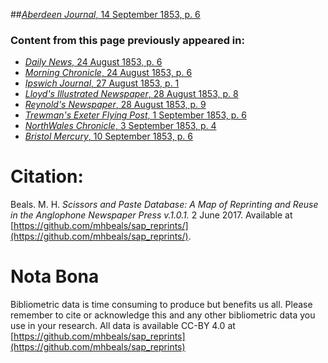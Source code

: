 ##[*Aberdeen Journal*, 14 September 1853, p. 6](https://mhbeals.github.io/sap_html/Aberdeen-Journal/Aberdeen-Journal-14-September-1853-p-6)

### Content from this page previously appeared in:
+ [*Daily News*, 24 August 1853, p. 6](https://mhbeals.github.io/sap_html/Daily-News/Daily-News-24-August-1853-p-6)
+ [*Morning Chronicle*, 24 August 1853, p. 6](https://mhbeals.github.io/sap_html/Morning-Chronicle/Morning-Chronicle-24-August-1853-p-6)
+ [*Ipswich Journal*, 27 August 1853, p. 1](https://mhbeals.github.io/sap_html/Ipswich-Journal/Ipswich-Journal-27-August-1853-p-1)
+ [*Lloyd's Illustrated Newspaper*, 28 August 1853, p. 8](https://mhbeals.github.io/sap_html/Lloyd's-Illustrated-Newspaper/Lloyd's-Illustrated-Newspaper-28-August-1853-p-8)
+ [*Reynold's Newspaper*, 28 August 1853, p. 9](https://mhbeals.github.io/sap_html/Reynold's-Newspaper/Reynold's-Newspaper-28-August-1853-p-9)
+ [*Trewman's Exeter Flying Post*, 1 September 1853, p. 6](https://mhbeals.github.io/sap_html/Trewman's-Exeter-Flying-Post/Trewman's-Exeter-Flying-Post-1-September-1853-p-6)
+ [*NorthWales Chronicle*, 3 September 1853, p. 4](https://mhbeals.github.io/sap_html/NorthWales-Chronicle/NorthWales-Chronicle-3-September-1853-p-4)
+ [*Bristol Mercury*, 10 September 1853, p. 6](https://mhbeals.github.io/sap_html/Bristol-Mercury/Bristol-Mercury-10-September-1853-p-6)
                    
# Citation: 

Beals. M. H. *Scissors and Paste Database: A Map of Reprinting and Reuse in the Anglophone Newspaper Press v.1.0.1.* 2 June 2017. Available at [https://github.com/mhbeals/sap_reprints/](https://github.com/mhbeals/sap_reprints/). 
                    
# Nota Bona

Bibliometric data is time consuming to produce but benefits us all. Please remember to cite or acknowledge this and any other bibliometric data you use in your research. All data is available CC-BY 4.0 at [https://github.com/mhbeals/sap_reprints](https://github.com/mhbeals/sap_reprints)
